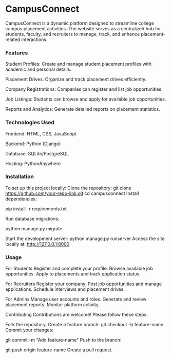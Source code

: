 <h1> CampusConnect </h1>
CampusConnect is a dynamic platform designed to streamline college campus placement activities. The website serves as a centralized hub for students, faculty, and recruiters to manage, track, and enhance placement-related interactions.

<h3> Features </h3>
Student Profiles: Create and manage student placement profiles with academic and personal details.

Placement Drives: Organize and track placement drives efficiently.

Company Registrations: Companies can register and list job opportunities.

Job Listings: Students can browse and apply for available job opportunities.

Reports and Analytics: Generate detailed reports on placement statistics.

<h3> Technologies Used </h3>
Frontend: HTML, CSS, JavaScript

Backend: Python (Django)

Database: SQLite/PostgreSQL

Hosting: PythonAnywhere

<h3> Installation </h3>

To set up this project locally:
  Clone the repository:
    git clone https://github.com/your-repo-link.git
    cd campusconnect
  Install dependencies:

  pip install -r requirements.txt
  
  
  Run database migrations:
  
  python manage.py migrate
  
  Start the development server:
  python manage.py runserver
Access the site locally at: http://127.0.0.1:8000

<h3> Usage </h3>
For Students
Register and complete your profile.
Browse available job opportunities.
Apply to placements and track application status.

For Recruiters
Register your company.
Post job opportunities and manage applications.
Schedule interviews and placement drives.

For Admins
Manage user accounts and roles.
Generate and review placement reports.
Monitor platform activity.

Contributing
Contributions are welcome! Please follow these steps:

Fork the repository.
Create a feature branch:
git checkout -b feature-name
Commit your changes:

git commit -m "Add feature-name"
Push to the branch:

git push origin feature-name
Create a pull request.
